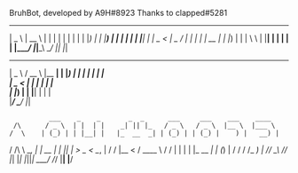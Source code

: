 BruhBot, developed by A9H#8923
Thanks to clapped#5281







  ____    _____    _    _   _    _ 
 |  _ \  |  __ \  | |  | | | |  | |
 | |_) | | |__) | | |  | | | |__| |
 |  _ <  |  _  /  | |  | | |  __  |
 | |_) | | | \ \  | |__| | | |  | |
 |____/  |_|__\_\  \____/_ |_|  |_|

  ____     ____    _______  
 |  _ \   / __ \  |__   __| 
 | |_) | | |  | |    | |    
 |  _ <  | |  | |    | |    
 | |_) | | |__| |    | |    
 |____/   \____/     |_|    
                            
                            
              ___    _    _       _  _      ___     ___    ___    ____  
     /\      / _ \  | |  | |    _| || |_   / _ \   / _ \  |__ \  |___ \ 
    /  \    | (_) | | |__| |   |_  __  _| | (_) | | (_) |    ) |   __) |
   / /\ \    \__, | |  __  |    _| || |_   > _ <   \__, |   / /   |__ < 
  / ____ \     / /  | |  | |   |_  __  _| | (_) |    / /   / /_   ___) |
 /_/    \_\   /_/   |_|  |_|     |_||_|    \___/    /_/   |____| |____/ 

        
